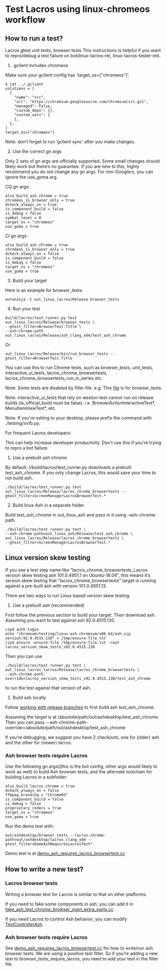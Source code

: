 # Test Lacros using linux-chromeos workflow

## How to run a test?

Lacros gtest unit tests, browser tests
This instructions is helpful if you want to repro/debug a test failure on
bot(linux-lacros-rel, linux-lacros-tester-rel).

1.  .gclient includes chromeos

Make sure your gclient config has ‘target_os=["chromeos"]’.
```
$ cat ../.gclient
solutions = [
  {
    "name": "src",
    "url": "https://chromium.googlesource.com/chromium/src.git",
    "managed": False,
    "custom_deps": {},
    "custom_vars": {
    },
  },
]
target_os=["chromeos"]
```

Note: don’t forget to run ‘gclient sync’ after you make changes.

2.  Use the correct gn args

Only 2 sets of gn args are officially supported. Some small changes should
likely work but there’s no guarantee. If you are new to this, highly recommend
you do not change any gn args. For non-Googlers, you can ignore the use_goma arg.

CQ gn args:
```
also_build_ash_chrome = true
chromeos_is_browser_only = true
dcheck_always_on = true
is_component_build = false
is_debug = false
symbol_level = 0
target_os = "chromeos"
use_goma = true
```

CI gn args:
```
also_build_ash_chrome = true
chromeos_is_browser_only = true
dcheck_always_on = false
is_component_build = false
is_debug = false
target_os = "chromeos"
use_goma = true
```

3.  Build your target

Here is an example for browser_tests:
```
autoninja -C out_linux_lacros/Release browser_tests
```

4.  Run your test

```
build/lacros/test_runner.py test out_linux_lacros/Release/browser_tests \
--gtest_filter=BrowserTest.Title \
--ash-chrome-path out_linux_lacros/Release/ash_clang_x64/test_ash_chrome
```
Or
```
out_linux_lacros/Release/bin/run_browser_tests --gtest_filter=BrowserTest.Title
```

You can use this to run Chrome tests, such as browser_tests, unit_tests,
interactive_ui_tests, lacros_chrome_browsertests,
lacros_chrome_browsertests_run_in_series etc.

Note: Some tests are disabled by filter file. e.g. This
[file](https://source.chromium.org/chromium/chromium/src/+/main:testing/buildbot/filters/linux-lacros.browser_tests.filter)
is for browser_tests.

Note: interactive_ui_tests that rely on weston-test cannot run on release builds
(is_official_build must be false). i.e. BrowserActionInteractiveTest*,
MenuItemViewTest*, etc.

Note: If you're sshing to your desktop, please prefix the command with
./testing/xvfb.py.

For frequent Lacros developers:

This can help increase developer productivity. Don’t use this if you’re trying
to repro a bot failure.

1.  Use a prebulit ash chrome

By default, //build/lacros/test_runner.py downloads a prebuilt test_ash_chrome.
If you only change Lacros, this would save your time to not build ash.
```
./build/lacros/test_runner.py test out_linux_lacros/Release/lacros_chrome_browsertests --gtest_filter=ScreenManagerLacrosBrowserTest.*
```

2.  Build linux Ash in a separate folder

Build test_ash_chrome in out_linux_ash and pass in it using –ash-chrome-path.
```
./build/lacros/test_runner.py test \
--ash-chrome-path=out_linux_ash/Release/test_ash_chrome \
out_linux_lacros/Release/lacros_chrome_browsertests \
--gtest_filter=ScreenManagerLacrosBrowserTest.*
```

## Linux version skew testing

If you see a test step name like “lacros_chrome_browsertests_Lacros version skew
testing ash 101.0.4951.1 on Ubuntu-18.04”, this means it’s version skew testing
that “lacros_chrome_browsertests” target is running against a pre-built ash with
version 101.0.4951.13.

There are two ways to run Linux based version skew testing:

1. Use a prebuilt ash (recommended)

First follow the previous section to build your target. Then download ash.
Assuming you want to test against ash 92.0.4515.130.
```
cipd auth-login
echo "chromium/testing/linux-ash-chromium/x86_64/ash.zip version:92.0.4515.130" > /tmp/ensure-file.txt
cipd ensure -ensure-file /tmp/ensure-file.txt -root lacros_version_skew_tests_v92.0.4515.130
```

Then you can use
```
./build/lacros/test_runner.py test \
out_linux_lacros_lacros/Release/lacros_chrome_browsertests \
--ash-chrome-path-override=lacros_version_skew_tests_v92.0.4515.130/test_ash_chrome
```
to run the test against that version of ash.

2. Build ash locally

Follow [working with release branches](https://www.chromium.org/developers/how-tos/get-the-code/working-with-release-branches/)
to first build ash test_ash_chrome.

Assuming the target is at /absolute/path/out/ashdesktop/test_ash_chrome. Then
you can pass --ash-chrome-path-override=/absolute/path/out/ashdesktop/test_ash_chrome

If you’re debugging, we suggest you have 2 checkouts, one for (older) ash and
the other for (newer) lacros.

### Ash browser tests require Lacros

Use the following gn args((this is the bot config, other args would likely to
work as well) to build Ash browser tests, and the alternate toolchain for
building Lacros in a subfolder:
```
also_build_lacros_chrome = true
dcheck_always_on = false
ffmpeg_branding = "ChromeOS"
is_component_build = false
is_debug = false
proprietary_codecs = true
target_os = "chromeos"
use_goma = true
```
Run the demo test with:
```
out/ashdesktop/browser_tests --lacros-chrome-path=out/ashdesktop/lacros_clang_x64 --gtest_filter=DemoAshRequiresLacrosTest*
```
Demo test is at
[demo_ash_requires_lacros_browsertest.cc](https://source.chromium.org/chromium/chromium/src/+/main:chrome/test/base/chromeos/demo_ash_requires_lacros_browsertest.cc)


## How to write a new test?

### Lacros browser tests

Writing a browser test for Lacros is similar to that on other platforms.

If you need to fake some components in ash, you can add it in
[fake_ash_test_chrome_browser_main_extra_parts.cc](https://source.chromium.org/chromium/chromium/src/+/main:chrome/test/base/chromeos/fake_ash_test_chrome_browser_main_extra_parts.cc).

If you need Lacros to control Ash behavior, you can modify
[TestControllerAsh](https://source.chromium.org/chromium/chromium/src/+/main:chrome/browser/ash/crosapi/test_controller_ash.h?q=TestControllerAsh&ss=chromium%2Fchromium%2Fsrc).

### Ash browser tests require Lacros

See
[demo_ash_requires_lacros_browsertest.cc](https://source.chromium.org/chromium/chromium/src/+/main:chrome/test/base/chromeos/demo_ash_requires_lacros_browsertest.cc)
 for how to write/run ash browser
tests. We are using a positive test filter. So if you’re adding a new test to
browser_tests_require_lacros, you need to add your test in the filter file.
